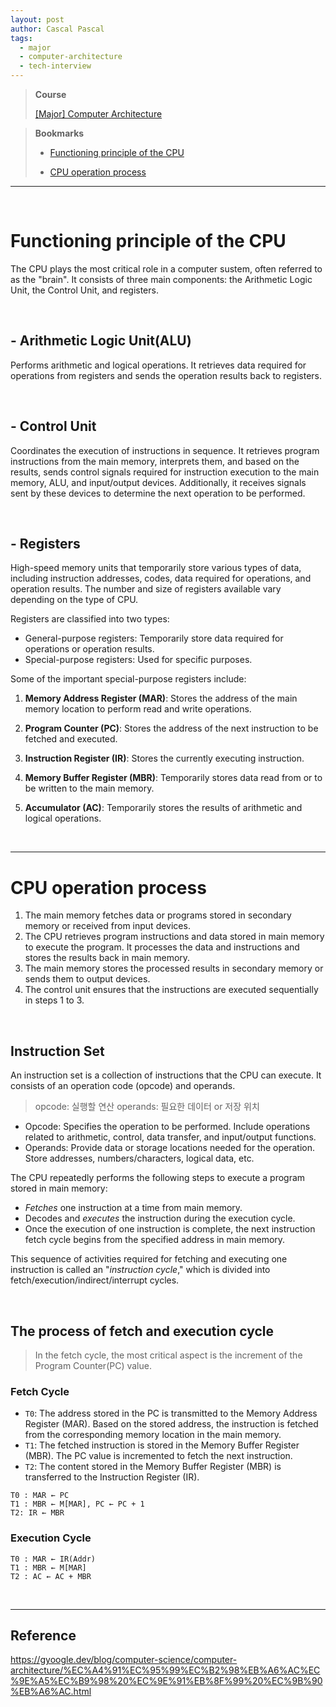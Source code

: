 ```yaml
---
layout: post
author: Cascal Pascal
tags:
  - major
  - computer-architecture
  - tech-interview
---
```


>**Course**
>
>[[Major] Computer Architecture](https://cascalpascal.github.io/major-tech-interview)

>**Bookmarks**
>
>- [Functioning principle of the CPU](#Functioning-principle-of-the-CPU)
>
>- [CPU operation process](#CPU-operation-process)


---

<br>

# Functioning principle of the CPU
The CPU plays the most critical role in a computer sustem, often referred to as the "brain". It consists of three main components: the Arithmetic Logic Unit, the Control Unit, and registers.

<br>

## - Arithmetic Logic Unit(ALU)
Performs arithmetic and logical operations. It retrieves data required for operations from registers and sends the operation results back to registers.

<br>

## - Control Unit
Coordinates the execution of instructions in sequence. It retrieves program instructions from the main memory, interprets them, and based on the results, sends control signals required for instruction execution to the main memory, ALU, and input/output devices. Additionally, it receives signals sent by these devices to determine the next operation to be performed.

<br>

## - Registers
High-speed memory units that temporarily store various types of data, including instruction addresses, codes, data required for operations, and operation results. The number and size of registers available vary depending on the type of CPU.

Registers are classified into two types:

- General-purpose registers: Temporarily store data required for operations or operation results.
- Special-purpose registers: Used for specific purposes.

Some of the important special-purpose registers include:

1. **Memory Address Register (MAR)**: Stores the address of the main memory location to perform read and write operations.
    
2. **Program Counter (PC)**: Stores the address of the next instruction to be fetched and executed.
    
3. **Instruction Register (IR)**: Stores the currently executing instruction.
    
4. **Memory Buffer Register (MBR)**: Temporarily stores data read from or to be written to the main memory.
    
5. **Accumulator (AC)**: Temporarily stores the results of arithmetic and logical operations.

<br>

---

#  CPU operation process
1. The main memory fetches data or programs stored in secondary memory or received from input devices.
2. The CPU retrieves program instructions and data stored in main memory to execute the program. It processes the data and instructions and stores the results back in main memory.
3. The main memory stores the processed results in secondary memory or sends them to output devices.
4. The control unit ensures that the instructions are executed sequentially in steps 1 to 3.

<br>

## Instruction Set
An instruction set is a collection of instructions that the CPU can execute. It consists of an operation code (opcode) and operands.

> opcode: 실행할 연산
> operands: 필요한 데이터 or 저장 위치

- Opcode: Specifies the operation to be performed. Include operations related to arithmetic, control, data transfer, and input/output functions.
- Operands: Provide data or storage locations needed for the operation. Store addresses, numbers/characters, logical data, etc.

The CPU repeatedly performs the following steps to execute a program stored in main memory:

- *Fetches* one instruction at a time from main memory.
- Decodes and *executes* the instruction during the execution cycle.
- Once the execution of one instruction is complete, the next instruction fetch cycle begins from the specified address in main memory.

This sequence of activities required for fetching and executing one instruction is called an "*instruction cycle*," which is divided into fetch/execution/indirect/interrupt cycles.

<br>

## The process of fetch and execution cycle

> In the fetch cycle, the most critical aspect is the increment of the Program Counter(PC) value.

### Fetch Cycle
- ```T0```: The address stored in the PC is transmitted to the Memory Address Register (MAR). Based on the stored address, the instruction is fetched from the corresponding memory location in the main memory.
- ```T1```: The fetched instruction is stored in the Memory Buffer Register (MBR). The PC value is incremented to fetch the next instruction.
- ```T2```: The content stored in the Memory Buffer Register (MBR) is transferred to the Instruction Register (IR).

```
T0 : MAR ← PC
T1 : MBR ← M[MAR], PC ← PC + 1
T2: IR ← MBR
```

### Execution Cycle

```
T0 : MAR ← IR(Addr)
T1 : MBR ← M[MAR]
T2 : AC ← AC + MBR
```



<br>

---

## Reference
https://gyoogle.dev/blog/computer-science/computer-architecture/%EC%A4%91%EC%95%99%EC%B2%98%EB%A6%AC%EC%9E%A5%EC%B9%98%20%EC%9E%91%EB%8F%99%20%EC%9B%90%EB%A6%AC.html